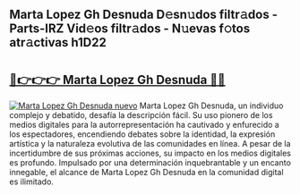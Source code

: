 ## Marta Lopez Gh Desnuda D𝚎sn𝚞dos filtr𝚊dos - Parts-IRZ Vid𝚎os filtr𝚊dos - N𝚞evas f𝚘tos atr𝚊ctivas h1D22

# <h2><a href="http://mb3akjm.tromn.icu/?c=Marta+Lopez+Gh+Desnuda">🔗👉👉👉 Marta Lopez Gh Desnuda 🔗🔗</a></h2>

[![Marta Lopez Gh Desnuda nuevo](https://i.imgur.com/pEAQMta.gif)](http://mb3akjm.tromn.icu/?c=Marta+Lopez+Gh+Desnuda)
Marta Lopez Gh Desnuda, un individuo complejo y debatido, desafía la descripción fácil. Su uso pionero de los medios digitales para la autorrepresentación ha cautivado y enfurecido a los espectadores, encendiendo debates sobre la identidad, la expresión artística y la naturaleza evolutiva de las comunidades en línea. A pesar de la incertidumbre de sus próximas acciones, su impacto en los medios digitales es profundo. Impulsado por una determinación inquebrantable y un encanto innegable, el alcance de Marta Lopez Gh Desnuda en la comunidad digital es ilimitado.
